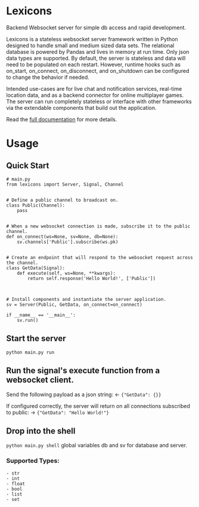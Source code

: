 # Lexicons
Backend Websocket server for simple db access and rapid development. 

Lexicons is a stateless websocket server framework written in Python designed to handle small and medium sized data 
sets. The relational database is powered by Pandas and lives in memory at run time. Only json data types are supported. 
By default, the server is stateless and data will need to be populated on each restart. However, runtime hooks such as 
on_start, on_connect, on_disconnect, and on_shutdown can be configured to change the behavior if needed. 

Intended use-cases are for live chat and notification services, real-time location data, and as a backend connector
for online multiplayer games. The server can run completely stateless or interface with other frameworks via the 
extendable components that build out the application.


Read the [full documentation](https://github.com/KalenWillits/lexicons/blob/main/docs/index.md) for more details.


# Usage
## Quick Start

```
# main.py
from lexicons import Server, Signal, Channel


# Define a public channel to broadcast on.
class Public(Channel):
    pass


# When a new websocket connection is made, subscribe it to the public channel.
def on_connect(ws=None, sv=None, db=None):
    sv.channels['Public'].subscribe(ws.pk)


# Create an endpoint that will respond to the websocket request across the channel.
class GetData(Signal):
    def execute(self, ws=None, **kwargs):
        return self.response('Hello World!', ['Public'])



# Install components and instantiate the server application.
sv = Server(Public, GetData, on_connect=on_connect)

if __name__ == '__main__':
    sv.run()
```

## Start the server
`python main.py run`

## Run the signal's execute function from a websocket client.
Send the following payload as a json string:
<- `{"GetData": {}}`

If configured correctly, the server will return on all connections subscribed to public:
-> `{"GetData": "Hello World!"}`

## Drop into the shell
`python main.py shell`
global variables db and sv for database and server.




### Supported Types:
	- str
	- int
	- float
	- bool
	- list
	- set
